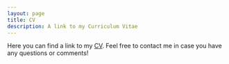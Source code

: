 ```yaml
---
layout: page
title: CV
description: A link to my Curriculum Vitae
---
```


<p>Here you can find a link to my <a href="https://www.dropbox.com/s/pc4owebsg464ofr/cv_torres.pdf?dl=0" target="_blank">CV</a>. Feel free to contact me in case you have any questions or comments!</p>

